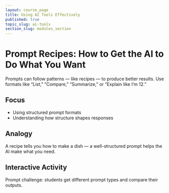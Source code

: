 ```yaml
---
layout: course_page
title: Using AI Tools Effectively
published: true
topic_slug: ai-tools
section_slug: modules_section
---
```


# Prompt Recipes: How to Get the AI to Do What You Want

Prompts can follow patterns — like recipes — to produce better results. Use formats like “List,” “Compare,” “Summarize,” or “Explain like I’m 12.”

## Focus
- Using structured prompt formats
- Understanding how structure shapes responses

## Analogy
A recipe tells you how to make a dish — a well-structured prompt helps the AI make what you need.

## Interactive Activity
Prompt challenge: students get different prompt types and compare their outputs.
